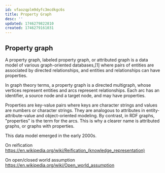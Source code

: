 ```yaml
---
id: vfaozqplm9dyfc3mcdkgc6s
title: Property Graph
desc: ''
updated: 1746279822810
created: 1746279161031
---
```



## Property graph

A property graph, labeled property graph, or attributed graph is a data model of various graph-oriented databases,[1] where pairs of entities are associated by directed relationships, and entities and relationships can have properties.

In graph theory terms, a property graph is a directed multigraph, whose vertices represent entities and arcs represent relationships. Each arc has an identifier, a source node and a target node, and may have properties.

Properties are key-value pairs where keys are character strings and values are numbers or character strings. They are analogous to attributes in entity-attribute-value and object-oriented modeling. By contrast, in RDF graphs, "properties" is the term for the arcs. This is why a clearer name is attributed graphs, or graphs with properties.

This data model emerged in the early 2000s.


On reification https://en.wikipedia.org/wiki/Reification_(knowledge_representation)

On open/closed world assumption https://en.wikipedia.org/wiki/Open_world_assumption 
